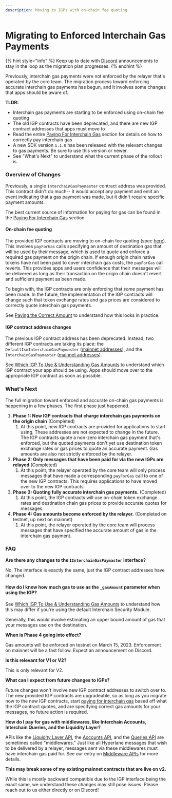 ```yaml
---
description: Moving to IGPs with on-chain fee quoting
---
```


# Migrating to Enforced Interchain Gas Payments

{% hint style="info" %}
Keep up to date with [Discord](https://discord.gg/VK9ZUy3aTV) announcements to stay in the loop as the migration plan progresses.
{% endhint %}

Previously, interchain gas payments were not enforced by the relayer that's operated by the core team. The migration process toward enforcing accurate interchain gas payments has begun, and it involves some changes that apps should be aware of.

**TLDR:**

* Interchain gas payments are starting to be enforced using on-chain fee quoting
* The old IGP contracts have been deprecated, and there are new IGP contract addresses that apps must move to
* Read the entire [Paying For Interchain Gas](../developers/paying-for-interchain-gas/) section for details on how to correctly pay interchain gas
* A new SDK version `1.1.0` has been released with the relevant changes to gas payments. Be sure to use this version or newer.
* See "What's Next" to understand what the current phase of the rollout is.

### Overview of Changes

Previously, a single `InterchainGasPaymaster` contract address was provided. This contract didn't do much-- it would accept any payment and emit an event indicating that a gas payment was made, but it didn't require specific payment amounts.

The best current source of information for paying for gas can be found in the [Paying For Interchain Gas](../developers/paying-for-interchain-gas/) section.

#### On-chain fee quoting

The provided IGP contracts are moving to on-chain fee quoting (spec [here](https://github.com/hyperlane-xyz/hips/pull/3)). This involves `payForGas` calls specifying an amount of destination gas that will be used by their message, which is used to quote and enforce a required gas payment on the origin chain. If enough origin chain native tokens have not been paid to cover interchain gas costs, the `payForGas` call reverts. This provides apps and users confidence that their messages will be delivered as long as their transaction on the origin chain doesn't revert and sufficient payment as been made.

To begin with, the IGP contracts are only enforcing that _some_ payment has been made. In the future, the implementation of the IGP contracts will change such that token exchange rates and gas prices are considered to correctly quote interchain gas payments.

See [Paying the Correct Amount](paying-the-correct-amount.md) to understand how this looks in practice.

#### IGP contract address changes

The previous IGP contract address has been deprecated. Instead, two different IGP contracts are taking its place: the `DefaultIsmInterchainGasPaymaster` ([mainnet addresses](../../../resources/addresses.md#defaultisminterchaingaspaymaster)), and the `InterchainGasPaymaster` ([mainnet addresses](../../../resources/addresses.md#interchaingaspaymaster)).

See [Which IGP To Use & Understanding Gas Amounts](../developers/paying-for-interchain-gas/which-igp-to-use-and-understanding-gas-amounts.md) to understand which IGP contract your app should be using. Apps should move over to the appropriate IGP contract as soon as possible.

### What's Next

The full migration toward enforced and accurate on-chain gas payments is happening in a few phases. The first phase just happened.

1. &#x20;**Phase 1: New IGP contracts that charge interchain gas payments on the origin chain** (Completed)
   1. At this point, new IGP contracts are provided for applications to start using. These addresses are not expected to change in the future. The IGP contracts quote a non-zero interchain gas payment that's enforced, but the quoted payments don't yet use destination token exchange rates or gas prices to quote an accurate payment. Gas amounts are also not strictly enforced by the relayer.
2. **Phase 2: Only messages that have been paid for via the new IGPs are relayed** (Completed)
   1. At this point, the relayer operated by the core team will only process messages that have made a corresponding `payForGas` call to one of the new IGP contracts. This requires applications to have moved over to the new IGP contracts.
3. **Phase 3: Quoting fully accurate interchain gas payments.** (Completed)
   1. At this point, the IGP contracts will use on-chain token exchange rates and destination chain gas prices to provide accurate quotes for messages.
4. **Phase 4: Gas amounts become enforced by the relayer.** (Completed on testnet, up next on mainnet)
   1. At this point, the relayer operated by the core team will process messages that have specified the accurate amount of gas in the interchain gas payment.

### FAQ

**Are there any changes to the `IInterchainGasPaymaster` interface?**

No. The interface is exactly the same, just the IGP contract addresses have changed.

#### How do I know how much gas to use as the `_gasAmount` parameter when using the IGP?

See [Which IGP To Use & Understanding Gas Amounts](../developers/paying-for-interchain-gas/which-igp-to-use-and-understanding-gas-amounts.md) to understand how this may differ if you're using the default Interchain Security Module.

Generally, this would involve estimating an upper bound amount of gas that your messages use on the destination.

**When is Phase 4 going into effect?**

Gas amounts will be enforced on testnet on March 15, 2023. Enforcement on mainnet will be a fast follow. Expect an announcement on Discord.

**Is this relevant for V1 or V2?**

This is only relevant for V2.

**What can I expect from future changes to IGPs?**

Future changes won't involve new IGP contract addresses to switch over to. The new provided IGP contracts are upgradeable, so as long as you migrate now to the new IGP contracts, start [paying for interchain gas](paying-the-correct-amount.md) based off what the IGP contract quotes, and are specifying correct gas amounts for your messages, no future action is required.

**How do I pay for gas with middlewares, like Interchain Accounts, Interchain Queries, and the Liquidity Layer?**

APIs like the [Liquidity Layer API](../../../apis/token-bridge-api.md), the [Accounts API](../../../apis/accounts/), and the [Queries API](../../../apis/query.md) are sometimes called "middlewares." Just like all Hyperlane messages that wish to be delivered by a relayer, messages sent via these middlewares must have interchain gas paid for. See our entry on [Middleware APIs](middleware-apis.md) for more details.&#x20;

**This may break some of my existing mainnet contracts that are live on v2.**

While this is mostly backward compatible due to the IGP interface being the exact same, we understand these changes may still pose issues. Please reach out to us either directly or on Discord!
